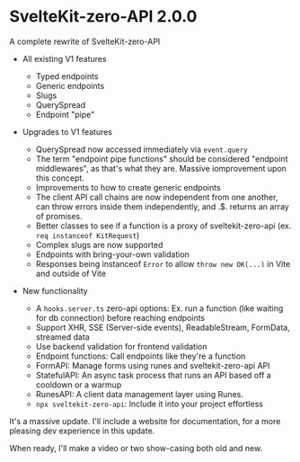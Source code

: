 # SvelteKit-zero-API 2.0.0

A complete rewrite of SvelteKit-zero-API

- All existing V1 features
  - Typed endpoints
  - Generic endpoints
  - Slugs
  - QuerySpread
  - Endpoint "pipe"

- Upgrades to V1 features
  - QuerySpread now accessed immediately via `event.query`
  - The term "endpoint pipe functions" should be considered "endpoint middlewares", as that's what they are. Massive iomprovement upon this concept.
  - Improvements to how to create generic endpoints
  - The client API call chains are now independent from one another, can throw errors inside them independently, and .$. returns an array of promises.
  - Better classes to see if a function is a proxy of sveltekit-zero-api (ex. `req instanceof KitRequest`)
  - Complex slugs are now supported
  - Endpoints with bring-your-own validation
  - Responses being instanceof `Error` to allow `throw new OK(...)` in Vite and outside of Vite

- New functionality
  - A `hooks.server.ts` zero-api options: Ex. run a function (like waiting for db connection) before reaching endpoints
  - Support XHR, SSE (Server-side events), ReadableStream, FormData, streamed data
  - Use backend validation for frontend validation
  - Endpoint functions: Call endpoints like they're a function
  - FormAPI: Manage forms using runes and sveltekit-zero-api API
  - StatefulAPI: An async task process that runs an API based off a cooldown or a warmup
  - RunesAPI: A client data management layer using Runes.
  - `npx sveltekit-zero-api`: Include it into your project effortless

It's a massive update. I'll include a website for documentation, for a more pleasing dev experience in this update.

When ready, I'll make a video or two show-casing both old and new.
